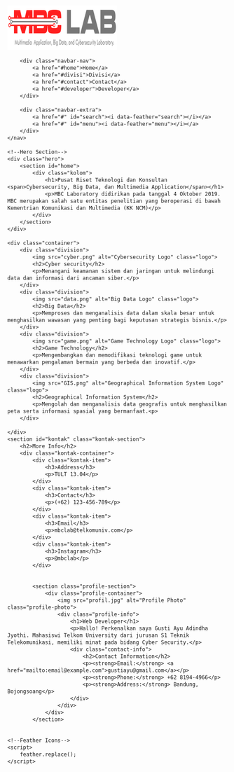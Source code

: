 <!DOCTYPE html>
<html lang="en">
<head>
    <meta charset="UTF-8">
    <meta name="viewport" content="width=device-width, initial-scale=1.0">
    <title>MBC LABORATORY</title>
    <link rel="stylesheet" href="tugasmbc.css">
</head>
<!--feather icons-->
<script src="https://unpkg.com/feather-icons"></script>
<body>
    <nav class="navbar">
        <a href="#" class="logo"><img src="coba.png" alt="Logo"></a>
    
        <div class="navbar-nav">
            <a href="#home">Home</a>
            <a href="#divisi">Divisi</a>
            <a href="#contact">Contact</a>
            <a href="#developer">Developer</a>
        </div>
    
        <div class="navbar-extra">
            <a href="#" id="search"><i data-feather="search"></i></a>
            <a href="#" id="menu"><i data-feather="menu"></i></a>
        </div>
    </nav>

    <!--Hero Section-->
    <div class="hero">
        <section id="home">
            <div class="kolom">
                <h1>Pusat Riset Teknologi dan Konsultan <span>Cybersecurity, Big Data, dan Multimedia Application</span></h1>
                <p>MBC Laboratory didirikan pada tanggal 4 Oktober 2019. MBC merupakan salah satu entitas penelitian yang beroperasi di bawah Kementrian Komunikasi dan Multimedia (KK NCM)</p>
            </div>
        </section>
    </div>

    <div class="container">
        <div class="division">
            <img src="cyber.png" alt="Cybersecurity Logo" class="logo">
            <h2>Cyber security</h2>
            <p>Menangani keamanan sistem dan jaringan untuk melindungi data dan informasi dari ancaman siber.</p>
        </div>
        <div class="division">
            <img src="data.png" alt="Big Data Logo" class="logo">
            <h2>Big Data</h2>
            <p>Memproses dan menganalisis data dalam skala besar untuk menghasilkan wawasan yang penting bagi keputusan strategis bisnis.</p>
        </div>
        <div class="division">
            <img src="game.png" alt="Game Technology Logo" class="logo">
            <h2>Game Technology</h2>
            <p>Mengembangkan dan memodifikasi teknologi game untuk menawarkan pengalaman bermain yang berbeda dan inovatif.</p>
        </div>
        <div class="division">
            <img src="GIS.png" alt="Geographical Information System Logo" class="logo">
            <h2>Geographical Information System</h2>
            <p>Mengolah dan menganalisis data geografis untuk menghasilkan peta serta informasi spasial yang bermanfaat.<p>
        </div>

    </div>
    <section id="kontak" class="kontak-section">
        <h2>More Info</h2>
        <div class="kontak-container">
            <div class="kontak-item">
                <h3>Address</h3>
                <p>TULT 13.04</p>
            </div>
            <div class="kontak-item">
                <h3>Contact</h3>
                <p>(+62) 123-456-789</p>
            </div>
            <div class="kontak-item">
                <h3>Email</h3>
                <p>mbclab@telkomuniv.com</p>
            </div>
            <div class="kontak-item">
                <h3>Instagram</h3>
                <p>@mbclab</p>
            </div>

 
            <section class="profile-section">
                <div class="profile-container">
                    <img src="profil.jpg" alt="Profile Photo" class="profile-photo">
                    <div class="profile-info">
                        <h1>Web Developer</h1>
                        <p>Hallo! Perkenalkan saya Gusti Ayu Adindha Jyothi. Mahasiswi Telkom University dari jurusan S1 Teknik Telekomunikasi, memiliki minat pada bidang Cyber Security.</p>
                        <div class="contact-info">
                            <h2>Contact Information</h2>
                            <p><strong>Email:</strong> <a href="mailto:email@example.com">gustiayu@gmail.com</a></p>
                            <p><strong>Phone:</strong> +62 8194-4966</p>
                            <p><strong>Address:</strong> Bandung, Bojongsoang</p>
                        </div>
                    </div>
                </div>
            </section>
        

    <!--Feather Icons-->
    <script>
        feather.replace();
    </script>
</body>
</html>
